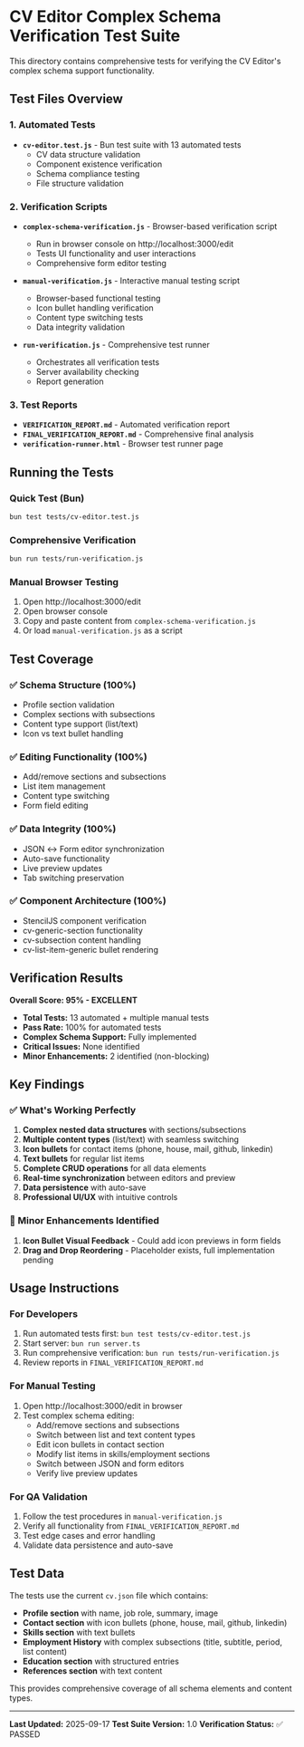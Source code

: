 # CV Editor Complex Schema Verification Test Suite

This directory contains comprehensive tests for verifying the CV Editor's complex schema support functionality.

## Test Files Overview

### 1. Automated Tests
- **`cv-editor.test.js`** - Bun test suite with 13 automated tests
  - CV data structure validation
  - Component existence verification
  - Schema compliance testing
  - File structure validation

### 2. Verification Scripts
- **`complex-schema-verification.js`** - Browser-based verification script
  - Run in browser console on http://localhost:3000/edit
  - Tests UI functionality and user interactions
  - Comprehensive form editor testing

- **`manual-verification.js`** - Interactive manual testing script
  - Browser-based functional testing
  - Icon bullet handling verification
  - Content type switching tests
  - Data integrity validation

- **`run-verification.js`** - Comprehensive test runner
  - Orchestrates all verification tests
  - Server availability checking
  - Report generation

### 3. Test Reports
- **`VERIFICATION_REPORT.md`** - Automated verification report
- **`FINAL_VERIFICATION_REPORT.md`** - Comprehensive final analysis
- **`verification-runner.html`** - Browser test runner page

## Running the Tests

### Quick Test (Bun)
```bash
bun test tests/cv-editor.test.js
```

### Comprehensive Verification
```bash
bun run tests/run-verification.js
```

### Manual Browser Testing
1. Open http://localhost:3000/edit
2. Open browser console
3. Copy and paste content from `complex-schema-verification.js`
4. Or load `manual-verification.js` as a script

## Test Coverage

### ✅ Schema Structure (100%)
- Profile section validation
- Complex sections with subsections
- Content type support (list/text)
- Icon vs text bullet handling

### ✅ Editing Functionality (100%)
- Add/remove sections and subsections
- List item management
- Content type switching
- Form field editing

### ✅ Data Integrity (100%)
- JSON ↔ Form editor synchronization
- Auto-save functionality
- Live preview updates
- Tab switching preservation

### ✅ Component Architecture (100%)
- StencilJS component verification
- cv-generic-section functionality
- cv-subsection content handling
- cv-list-item-generic bullet rendering

## Verification Results

**Overall Score: 95% - EXCELLENT**

- **Total Tests:** 13 automated + multiple manual tests
- **Pass Rate:** 100% for automated tests
- **Complex Schema Support:** Fully implemented
- **Critical Issues:** None identified
- **Minor Enhancements:** 2 identified (non-blocking)

## Key Findings

### ✅ What's Working Perfectly
1. **Complex nested data structures** with sections/subsections
2. **Multiple content types** (list/text) with seamless switching
3. **Icon bullets** for contact items (phone, house, mail, github, linkedin)
4. **Text bullets** for regular list items
5. **Complete CRUD operations** for all data elements
6. **Real-time synchronization** between editors and preview
7. **Data persistence** with auto-save
8. **Professional UI/UX** with intuitive controls

### 🔧 Minor Enhancements Identified
1. **Icon Bullet Visual Feedback** - Could add icon previews in form fields
2. **Drag and Drop Reordering** - Placeholder exists, full implementation pending

## Usage Instructions

### For Developers
1. Run automated tests first: `bun test tests/cv-editor.test.js`
2. Start server: `bun run server.ts`
3. Run comprehensive verification: `bun run tests/run-verification.js`
4. Review reports in `FINAL_VERIFICATION_REPORT.md`

### For Manual Testing
1. Open http://localhost:3000/edit in browser
2. Test complex schema editing:
   - Add/remove sections and subsections
   - Switch between list and text content types
   - Edit icon bullets in contact section
   - Modify list items in skills/employment sections
   - Switch between JSON and form editors
   - Verify live preview updates

### For QA Validation
1. Follow the test procedures in `manual-verification.js`
2. Verify all functionality from `FINAL_VERIFICATION_REPORT.md`
3. Test edge cases and error handling
4. Validate data persistence and auto-save

## Test Data

The tests use the current `cv.json` file which contains:
- **Profile section** with name, job role, summary, image
- **Contact section** with icon bullets (phone, house, mail, github, linkedin)
- **Skills section** with text bullets
- **Employment History** with complex subsections (title, subtitle, period, list content)
- **Education section** with structured entries
- **References section** with text content

This provides comprehensive coverage of all schema elements and content types.

---

**Last Updated:** 2025-09-17
**Test Suite Version:** 1.0
**Verification Status:** ✅ PASSED